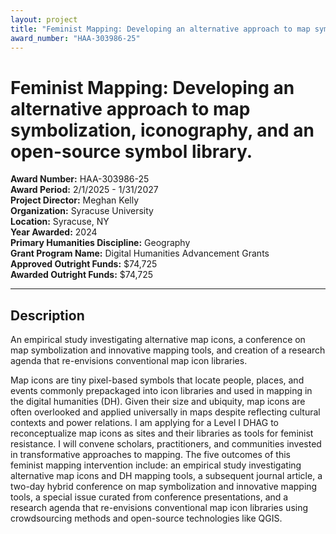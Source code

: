 ```yaml
---
layout: project
title: "Feminist Mapping: Developing an alternative approach to map symbolization, iconography, and an open-source symbol library."
award_number: "HAA-303986-25"
---
```



# Feminist Mapping: Developing an alternative approach to map symbolization, iconography, and an open-source symbol library.

**Award Number:** HAA-303986-25  
**Award Period:** 2/1/2025 - 1/31/2027  
**Project Director:** Meghan  Kelly  
**Organization:** Syracuse University  
**Location:** Syracuse, NY  
**Year Awarded:** 2024  
**Primary Humanities Discipline:** Geography  
**Grant Program Name:** Digital Humanities Advancement Grants  
**Approved Outright Funds:** $74,725  
**Awarded Outright Funds:** $74,725  

---

## Description

<p>An empirical study investigating alternative map icons, a conference on map symbolization and innovative mapping tools, and creation of a research agenda that re-envisions conventional map icon libraries. </p>
<p>Map icons are tiny pixel-based symbols that locate people, places, and events commonly prepackaged into icon libraries and used in mapping in the digital humanities (DH). Given their size and ubiquity, map icons are often overlooked and applied universally in maps despite reflecting cultural contexts and power relations. I am applying for a Level I DHAG to reconceptualize map icons as sites and their libraries as tools for feminist resistance. I will convene scholars, practitioners, and communities invested in transformative approaches to mapping. The five outcomes of this feminist mapping intervention include: an empirical study investigating alternative map icons and DH mapping tools, a subsequent journal article, a two-day hybrid conference on map symbolization and innovative mapping tools, a special issue curated from conference presentations, and a research agenda that re-envisions conventional map icon libraries using crowdsourcing methods and open-source technologies like QGIS.</p>

